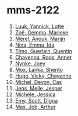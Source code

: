 # mms-2122

1. <a href="#" target="_blank">Luuk, Yannick, Lotte</a>
2. <a href="https://student-2063413sluy.mamdt.com/de-kou-in-haar-huis/" target="_blank">Zoë, Gemma, Marieke</a>
3. <a href="https://www.groenmoetjedoen-mms.nl/" target="_blank">Merel, Anouk, Marijn</a>
4. <a href="https://student-1886509goet.mamdt.com/multimedia/" target="_blank">Nina, Emma, Ida</a>
5. <a href="#" target="_blank">Timo, Guerlain, Quentin</a>
6. <a href="#" target="_blank">Chayenna, Roos, Annet</a>
7. <a href="https://student-2065177bakk.mamdt.com/" target="_blank">Nynke, Joey</a>
8. <a href="https://student-1837869hend.mamdt.com/" target="_blank">Mox, Lanka, Shento</a>
9. <a href="https://student-1820877loo.mamdt.com/multi-media-story/" target="_blank">Hugo, Vicky, Chayenne</a>
10. <a href="https://michelvanderput.github.io/mms_cmd/" target="_blank">Michel, Devon, Cas</a>
11. <a href="https://student-1751387noor.mamdt.com/multimediastory/" target="_blank">Jens, Melle, Jesper</a>
12. <a href="https://student-1521756smit.mamdt.com/eye-opener/" target="_blank">Michele, Jessica</a>
13. <a href="https://student-2063517rama.mamdt.com/the-green-scene/" target="_blank">Emy, Scott, Digna</a>
14. <a href="https://student-2062567vonk.mamdt.com/" target="_blank">Max, Job, Arthur</a>

